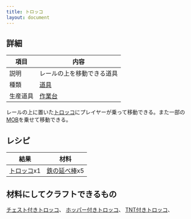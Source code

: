 ```yaml
---
title: トロッコ
layout: document
---
```

## 詳細

|項目|内容|
|---|---|
|説明|レールの上を移動できる道具|
|種類|[道具](道具)|
|生産道具|[作業台](作業台)|

レールの上に置いた[トロッコ](トロッコ)にプレイヤーが乗って移動できる。また一部の[MOB](MOB)を乗せて移動できる。

## レシピ

|結果|材料|
|---|---|
|[トロッコ](トロッコ)x1|[鉄の延べ棒](鉄の延べ棒)x5|

## 材料にしてクラフトできるもの

[チェスト付きトロッコ](チェスト付きトロッコ)、
[ホッパー付きトロッコ](ホッパー付きトロッコ)、
[TNT付きトロッコ](TNT付きトロッコ)、
